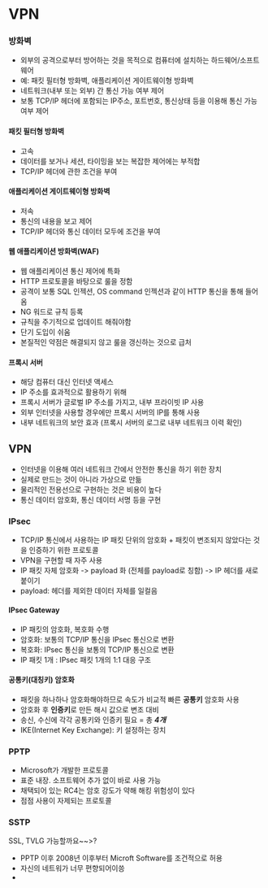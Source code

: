 # VPN

### 방화벽
- 외부의 공격으로부터 방어하는 것을 목적으로 컴퓨터에 설치하는 하드웨어/소프트웨어
- 예: 패킷 필터형 방화벽, 애플리케이션 게이트웨이형 방화벽
- 네트워크(내부 또는 외부) 간 통신 가능 여부 제어
- 보통 TCP/IP 헤더에 포함되는 IP주소, 포트번호, 통신상태 등을 이용해 통신 가능 여부 제어

#### 패킷 필터형 방화벽
- 고속
- 데이터를 보거나 세션, 타이밍을 보는 복잡한 제어에는 부적합
- TCP/IP 헤더에 관한 조건을 부여

#### 애플리케이션 게이트웨이형 방화벽
- 저속
- 통신의 내용을 보고 제어
- TCP/IP 헤더와 통신 데이터 모두에 조건을 부여

#### 웹 애플리케이션 방화벽(WAF)
- 웹 애플리케이션 통신 제어에 특화
- HTTP 프로토콜을 바탕으로 룰을 정함
- 공격이 보통 SQL 인젝션, OS command 인젝션과 같이 HTTP 통신을 통해 들어옴
- NG 워드로 규칙 등록
- 규칙을 주기적으로 업데이트 해줘야함
- 단기 도입이 쉬움
- 본질적인 약점은 해결되지 않고 룰을 갱신하는 것으로 급처

#### 프록시 서버
- 해당 컴퓨터 대신 인터넷 액세스
- IP 주소를 효과적으로 활용하기 위해
- 프록시 서버가 글로벌 IP 주소를 가지고, 내부 프라이빗 IP 사용
- 외부 인터넷을 사용할 경우에만 프록시 서버의 IP를 통해 사용
- 내부 네트워크의 보안 효과 (프록시 서버의 로그로 내부 네트워크 이력 확인)

## VPN
- 인터넷을 이용해 여러 네트워크 간에서 안전한 통신을 하기 위한 장치
- 실제로 만드는 것이 아니라 가상으로 만듦
- 물리적인 전용선으로 구현하는 것은 비용이 높다
- 통신 데이터 암호화, 통신 데이터 서명 등을 구현

### IPsec
- TCP/IP 통신에서 사용하는 IP 패킷 단위의 암호화 + 패킷이 변조되지 않았다는 것을 인증하기 위한 프로토콜
- VPN을 구현할 때 자주 사용
- IP 패킷 자체 암호화 -> payload 화 (전체를 payload로 칭함) -> IP 헤더를 새로 붙이기
- payload: 헤더를 제외한 데이터 자체를 일컬음

#### IPsec Gateway
- IP 패킷의 암호화, 복호화 수행
- 암호화: 보통의 TCP/IP 통신을 IPsec 통신으로 변환
- 복호화: IPsec 통신을 보통의 TCP/IP 통신으로 변환
- IP 패킷 1개 : IPsec 패킷 1개의 1:1 대응 구조

#### 공통키(대칭키) 암호화
- 패킷을 하나하나 암호화해야하므로 속도가 비교적 빠른 **공통키** 암호화 사용
- 암호화 후 **인증키**로 만든 해시 값으로 변조 대비
- 송신, 수신에 각각 공통키와 인증키 필요 = 총 ***4개***
- IKE(Internet Key Exchange): 키 설정하는 장치

### PPTP
- Microsoft가 개발한 프로토콜
- 표준 내장. 소프트웨어 추가 없이 바로 사용 가능
- 채택되어 있는 RC4는 암호 강도가 약해 해킹 위험성이 있다
- 점점 사용이 자제되는 프로토콜

### SSTP
SSL, TVLG 가능할까요~~>?

- PPTP 이후 2008년 이후부터 Microft Software를 조건적으로 허용
- 자신의 네트워가 너무 편향되어이씅
- 